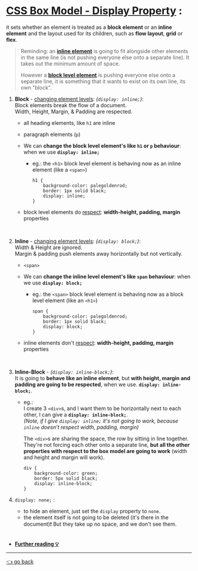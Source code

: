 # [CSS Box Model - Display Property](https://developer.mozilla.org/en-US/docs/Web/CSS/display) :
it sets whether an element is treated as a **block element** or an **inline element** and the layout used for its children, such as **flow layout**, **grid** or **flex**.

> Reminding: an [__inline element__](https://github.com/Klosmi/html-basics/blob/master/inlene-vs-block.md) is going to fit alongside other elements in the same line (is not pushing everyone else onto a separate line). It takes out the minimum amount of space.
> 
> However a [__block level element__](https://github.com/Klosmi/html-basics/blob/master/inlene-vs-block.md) is pushing everyone else onto a separate line, it is something that it wants to exist on its own line, its own "block".

1. **Block** - [changing element levels](https://developer.mozilla.org/en-US/docs/Web/HTML/Inline_elements#changing_element_levels): *(`display: inline;`)*:   
    Block elements break the flow of a document.   
    Width, Height, Margin, & Padding  are respected.
    - all heading elements, like `h1` are inline

    - paragraph elements (`p`)

    - We can **change the block level element's like `h1` or `p` behaviour**: when we use **`display: inline;`**
      - eg.:
        the `<h1>` block level element is behaving now as an inline element (like a `<span>`)
        ```
        h1 {
            background-color: palegoldenrod;
            border: 1px solid black;
            display: inline;
        }
        ```
    - block level elements do <u>respect</u>: **width-height, padding, margin** properties 
    <br>

2. **Inline** - [changing element levels](https://developer.mozilla.org/en-US/docs/Web/HTML/Inline_elements#changing_element_levels): *(`display: block;`)*:   
    Width & Height are ignored.   
    Margin & padding push elements away horizontally but not vertically.  
    - `<span>`

    - We can **change the inline level element's like `span` behaviour**: when we use **`display: block;`**
        - eg.: 
            the `<span>` block level element is behaving now as a block level element (like an `<h1>`)
            ```
            span {
                background-color: palegoldenrod;
                border: 1px solid black;
                display: block;
            }
            ```  
     - inline elements don't <u>respect</u>: **width-height, padding, margin** properties  

<br>

3. **Inline-Block** - *(`display: inline-block;`)*:   
    It is going to __behave like an inline element__, but __with height, margin and padding are going to be respected__, when we use. **`display: inline-block;`**.
     - eg.:   
     I  create 3 `<div>`s, and I want them to be horizontally next to each other, I can give a **`display: inline-block;`**.   
     *(Note, if I give `display: inline;` it's not going to work, because `inline` doesn't respect width, padding, margin)*  
     
       The `<div>`s are sharing the space, the row by sitting in line together. They're not forcing each other onto a separate line, __but all the other properties with respect to the box model are going to work__ (width and height and margin will work).
        ```      
        div {
            background-color: green;
            border: 5px solid black;
            display: inline-block;
        }
        ```

4. `display: none;` :
    - to hide an element, just set the `display` property to `none`.
    - the element itself is not going to be deleted (it's there in the document)❗️ But they take up no space, and we don't see them.

    <br>

- **[Further reading 💡](https://css-tricks.com/when-do-you-use-inline-block/)**
---
   [👈 go back](https://github.com/Klosmi/html-basics#html-and-css--basics)
